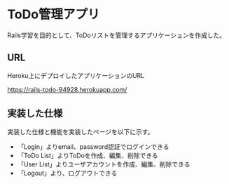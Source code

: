 # ToDo管理アプリ

Rails学習を目的として、ToDoリストを管理するアプリケーションを作成した。

## URL

Heroku上にデプロイしたアプリケーションのURL

https://rails-todo-94928.herokuapp.com/

## 実装した仕様

実装した仕様と機能を実装したページを以下に示す。

* 「Login」よりemail、password認証でログインできる
* 「ToDo List」よりToDoを作成、編集、削除できる
* 「User List」よりユーザアカウントを作成、編集、削除できる
* 「Logout」より、ログアウトできる
